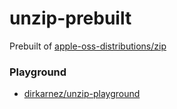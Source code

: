 unzip-prebuilt
==============
Prebuilt of [apple-oss-distributions/zip](https://github.com/apple-oss-distributions/zip)

### Playground
- [dirkarnez/unzip-playground](https://github.com/dirkarnez/unzip-playground)
